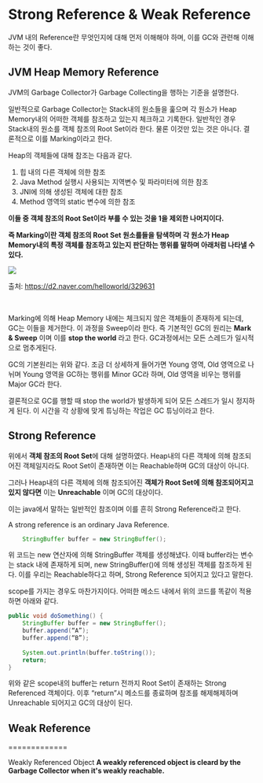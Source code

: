 Strong Reference & Weak Reference
==============================
JVM 내의 Reference란 무엇인지에 대해 먼저 이해해야 하며, 이를 GC와 관련해 이해하는 것이 좋다.

## JVM Heap Memory Reference 
JVM의 Garbage Collector가 Garbage Collecting을 행하는 기준을 설명한다.

일반적으로 Garbage Collector는 Stack내의 원소들을 훑으며 각 원소가 Heap Memory내의 어떠한 객체를 참조하고 있는지 체크하고 기록한다. 일반적인 경우 Stack내의 원소를  객체 참조의 Root Set이라 한다. 물론 이것만 있는 것은 아니다. 결론적으로 이를 Marking이라고 한다.

Heap의 객체들에 대해 참조는 다음과 같다.
1. 힙 내의 다른 객체에 의한 참조
2. Java Method 실행시 사용되는 지역변수 및 파라미터에 의한 참조
3. JNI에 의해 생성된 객체에 대한 참조
4. Method 영역의 static 변수에 의한 참조

**이들 중 객체 참조의 Root Set이라 부를 수 있는 것을 1을 제외한 나머지이다.**

**즉 Marking이란 객체 참조의 Root Set 원소를들을 탐색하며 각 원소가 Heap Memory내의 특정 객체를 참조하고 있는지 판단하는 행위를 말하며 아래처럼 나타낼 수 있다.**

![](https://d2.naver.com/content/images/2015/06/helloworld-329631-2.png)

출처: https://d2.naver.com/helloworld/329631

&nbsp;

Marking에 의해 Heap Memory 내에는 체크되지 않은 객체들이 존재하게 되는데, GC는 이들을 제거한다. 이 과정을 Sweep이라 한다.
즉 기본적인 GC의 원리는 **Mark & Sweep** 이며 이를 **stop the world** 라고 한다. GC과정에서는 모든 스레드가 일시적으로 멈추게된다.

GC의 기본원리는 위와 같다. 조금 더 상세하게 들어가면 Young 영역, Old 영역으로 나뉘며 Young 영역을 GC하는 행위를 Minor GC라 하며, Old 영역을 비우는 행위를 Major GC라 한다. 

결론적으로 GC를 행할 때 stop the world가 발생하게 되어 모든 스레드가 일시 정지하게 된다.
이 시간을 각 상황에 맞게 튜닝하는 작업은 GC 튜닝이라고 한다.

## Strong Reference

위에서 **객체 참조의 Root Set**에 대해 설명하였다. Heap내의 다른 객체에 의해 참조되어진 객체일지라도 Root Set이 존재하면 이는 Reachable하며 GC의 대상이 아니다.

그러나 Heap내의 다른 객체에 의해 참조되어진 **객체가 Root Set에 의해 참조되어지고 있지 않다면** 이는 **Unreachable** 이며 GC의 대상이다.

이는 java에서 말하는 일반적인 참조이며 이를 흔히 Strong Reference라고 한다.

A strong reference is an ordinary Java Reference.
```java
    StringBuffer buffer = new StringBuffer();
``` 
위 코드는 new 연산자에 의해 StringBuffer 객체를 생성해냈다. 이때 buffer라는 변수는 stack 내에 존재하게 되며,  new StringBuffer()에 의해 생성된 객체를 참조하게 된다. 이를 우리는 Reachable하다고 하며, Strong Reference 되어지고 있다고 말한다.

scope를 가지는 경우도 마찬가지이다. 어떠한 메소드 내에서 위의 코드를 똑같이 적용하면 아래와 같다.

```java
public void doSomething() {
	StringBuffer buffer = new StringBuffer(); 
	buffer.append(“A”);
	buffer.append(“B”);
	
	System.out.println(buffer.toString());
	return;
}
```
위와 같은 scope내의 buffer는 return 전까지 Root Set이 존재하는 Strong Referenced 객체이다.
이후 “return”시 메소드를 종료하며 참조를 해제해제하며 Unreachable 되어지고 GC의 대상이 된다.  

## Weak Reference 
=============

Weakly Referenced Object
**A weakly referenced object is cleard by the Garbage Collector when it's weakly reachable.**
